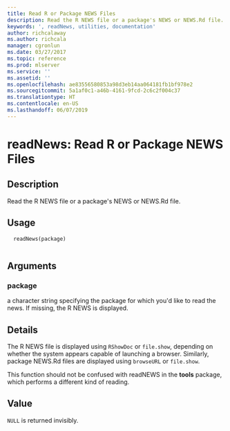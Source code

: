 ```yaml
---
title: Read R or Package NEWS Files
description: Read the R NEWS file or a package's NEWS or NEWS.Rd file.
keywords: ', readNews, utilities, documentation'
author: richcalaway
ms.author: richcala
manager: cgronlun
ms.date: 03/27/2017
ms.topic: reference
ms.prod: mlserver
ms.service: ''
ms.assetid: ''
ms.openlocfilehash: ae83556580853a98d3eb14aa064181fb1bf978e2
ms.sourcegitcommit: 5a1af0c1-a46b-4161-9fcd-2c6c2f004c37
ms.translationtype: HT
ms.contentlocale: en-US
ms.lasthandoff: 06/07/2019
---
```

 # <a name="readnews-read-r-or-package-news-files"></a>readNews: Read R or Package NEWS Files 
 ## <a name="description"></a>Description
 Read the R NEWS file or a package's NEWS or NEWS.Rd file. 
 
 ## <a name="usage"></a>Usage

```   
  readNews(package)
 
```
 
 ## <a name="arguments"></a>Arguments

   
    
 ### <a name="package"></a>package
 a character string specifying the package for which you'd like to read the  news. If missing, the R NEWS is displayed. 
  
 
 
 
 ## <a name="details"></a>Details
 
The R NEWS file is displayed using `RShowDoc` or `file.show`, depending on whether the system appears capable of launching a browser. Similarly, package NEWS.Rd files are displayed using `browseURL` or `file.show`.

This function should not be confused with readNEWS in the **tools** package, which performs a different kind of reading.
 
 
 ## <a name="value"></a>Value
 
`NULL` is returned invisibly.
 
 
 
 
 
